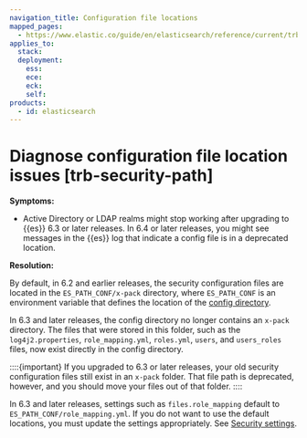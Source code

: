 ```yaml
---
navigation_title: Configuration file locations
mapped_pages:
  - https://www.elastic.co/guide/en/elasticsearch/reference/current/trb-security-path.html
applies_to:
  stack:
  deployment:
    ess:
    ece:
    eck:
    self:
products:
  - id: elasticsearch
---
```


# Diagnose configuration file location issues [trb-security-path]

**Symptoms:**

* Active Directory or LDAP realms might stop working after upgrading to {{es}} 6.3 or later releases. In 6.4 or later releases, you might see messages in the {{es}} log that indicate a config file is in a deprecated location.

**Resolution:**

By default, in 6.2 and earlier releases, the security configuration files are located in the `ES_PATH_CONF/x-pack` directory, where `ES_PATH_CONF` is an environment variable that defines the location of the [config directory](../../../deploy-manage/deploy/self-managed/configure-elasticsearch.md#config-files-location).

In 6.3 and later releases, the config directory no longer contains an `x-pack` directory. The files that were stored in this folder, such as the `log4j2.properties`, `role_mapping.yml`, `roles.yml`, `users`, and `users_roles` files, now exist directly in the config directory.

::::{important}
If you upgraded to 6.3 or later releases, your old security configuration files still exist in an `x-pack` folder. That file path is deprecated, however, and you should move your files out of that folder.
::::


In 6.3 and later releases, settings such as `files.role_mapping` default to `ES_PATH_CONF/role_mapping.yml`. If you do not want to use the default locations, you must update the settings appropriately. See [Security settings](../../../deploy-manage/deploy/self-managed/configure-elasticsearch.md).

